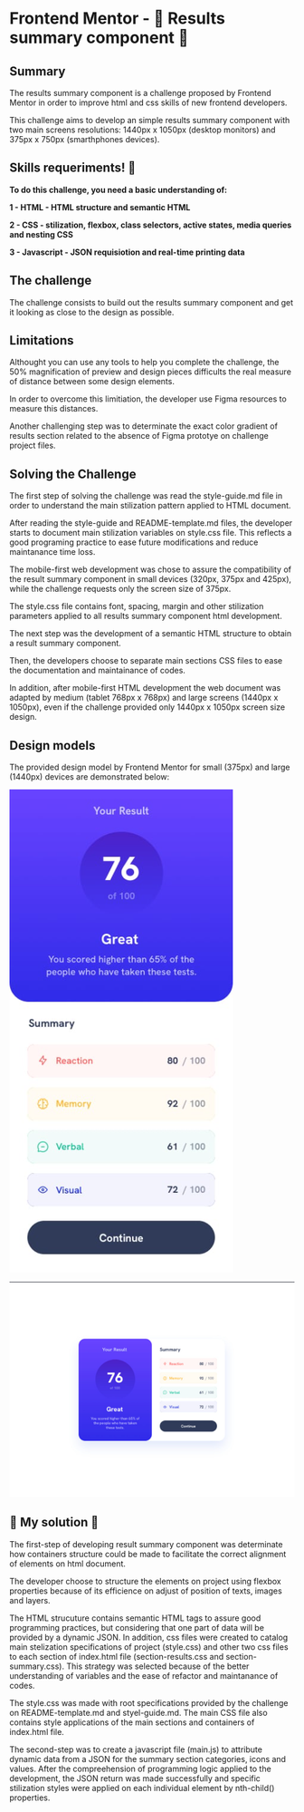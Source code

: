 # Frontend Mentor - 🚀 Results summary component 🚀

## Summary 

The results summary component is a challenge proposed by Frontend Mentor in order to improve html and css skills of new frontend developers.

This challenge aims to develop an simple results summary component with two main screens resolutions: 1440px x 1050px (desktop monitors) and 375px x 750px (smarthphones devices).

## Skills requeriments! 👋

**To do this challenge, you need a basic understanding of:**

**1 - HTML - HTML structure and semantic HTML**

**2 - CSS - stilization, flexbox, class selectors, active states, media queries and nesting CSS**

**3 - Javascript - JSON requisiotion and real-time printing data**

## The challenge

The challenge consists to build out the results summary component and get it looking as close to the design as possible.

## Limitations

Althought you can use any tools to help you complete the challenge, the 50% magnification of preview and design pieces difficults the real measure of distance between some design elements.

In order to overcome this limitiation, the developer use Figma resources to measure this distances.

Another challenging step was to determinate the exact color gradient of results section related to the absence of Figma prototye on challenge project files.

## Solving the Challenge

The first step of solving the challenge was read the style-guide.md file in order to understand the main stilization pattern applied to HTML document.

After reading the style-guide and README-template.md files, the developer starts to document main stilization variables on style.css file. This reflects a good programing practice to ease future modifications and reduce maintanance time loss.

The mobile-first web development was chose to assure the compatibility of the result summary component in small devices (320px, 375px and 425px), while the challenge requests only the screen size of 375px. 

The style.css file contains font, spacing, margin and other stilization parameters applied to all results summary component html development.

The next step was the development of a semantic HTML structure to obtain a result summary component.

Then, the developers choose to separate main sections CSS files to ease the documentation and maintainance of codes.

In addition, after mobile-first HTML development the web document was adapted by medium (tablet 768px x 768px) and large screens (1440px x 1050px), even if the challenge provided only 1440px x 1050px screen size design.

## Design models

The provided design model by Frontend Mentor for small (375px) and large (1440px) devices are demonstrated below:

![Result Summary Component - mobile devices](<mobile desktop.png>)

![Result Summary Component - large screen devices](desktop-devices.png)

## 🚀 My solution 🚀

The first-step of developing result summary component was determinate how containers structure could be made to facilitate the correct alignment of elements on html document.

The developer choose to structure the elements on project using flexbox properties because of its efficience on adjust of position of texts, images and layers.

The HTML strucuture contains semantic HTML tags to assure good programming practices, but considering that one part of data will be provided by a dynamic JSON. In addition, css files were created to catalog main stelization specifications of project (style.css) and other two css files to each section of index.html file (section-results.css and section-summary.css). This strategy was selected because of the better understanding of variables and the ease of refactor and maintanance of codes.

The style.css was made with root specifications provided by the challenge on README-template.md and styel-guide.md. The main CSS file also contains style applications of the main sections and containers of index.html file.

The second-step was to create a javascript file (main.js) to attribute dynamic data from a JSON for the summary section categories, icons and values. After the compreehension of programming logic applied to the development, the JSON return was made successfully and specific stilization styles were applied on each individual element by nth-child() properties.
